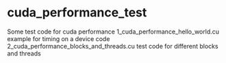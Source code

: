 # cuda_performance_test
Some test code for cuda performance
 	1_cuda_performance_hello_world.cu   example for timing on a device code
  2_cuda_performance_blocks_and_threads.cu  test code for different blocks and threads
